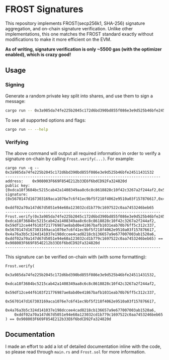 # FROST Signatures

This repository implements FROST(secp256k1, SHA-256) signature aggregation, and on-chain signature verification. Unlike other implementations, this one matches the FROST standard exactly without modifications to make it more efficient on the EVM.

**As of writing, signature verification is only ~5500 gas (with the optimizer enabled), which is crazy good!**

## Usage

### Signing

Generate a random private key split into shares, and use them to sign a message:

```sh
cargo run -- 0x3a985da74fe225b2045c172d6bd390bd855f086e3e9d525b46bfe24511431532
```

To see all supported options and flags:

```sh
cargo run -- --help
```

### Verifying

The above command will output all required information in order to verify a signature on-chain by calling `Frost.verify(...)`. For example:

```
cargo run -q -- 0x3a985da74fe225b2045c172d6bd390bd855f086e3e9d525b46bfe24511431532
---------------------------------------------------------------------
address:    0x908003F669F854E212b33E6f6bdCD92Fa324820d
public key: {0xdca18f3684bc5215cab42a1408349aa8c6c8c8618828c10f42c3267a2f244af2,0x59df12ce44f6103f21776987ae8abd0e41867bafb1031eab70b76ff5c312c337}
signature:  {0x5670147d167303169aca1076e7c6f41ec9bf5f218f4062e9510a03f157876617,0x4a76a3b5c324d141037e198dccee4cad8218cb136657a9e677007003ab1520a6}
            0xddf02a70a147d67d5051e94e60a123032cd1b779c1697522c0aa7453246beb65
---------------------------------------------------------------------
Frost.verify(0x3a985da74fe225b2045c172d6bd390bd855f086e3e9d525b46bfe24511431532, 0xdca18f3684bc5215cab42a1408349aa8c6c8c8618828c10f42c3267a2f244af2, 0x59df12ce44f6103f21776987ae8abd0e41867bafb1031eab70b76ff5c312c337, 0x5670147d167303169aca1076e7c6f41ec9bf5f218f4062e9510a03f157876617, 0x4a76a3b5c324d141037e198dccee4cad8218cb136657a9e677007003ab1520a6, 0xddf02a70a147d67d5051e94e60a123032cd1b779c1697522c0aa7453246beb65) == 0x908003F669F854E212b33E6f6bdCD92Fa324820d
---------------------------------------------------------------------
```

This signature can be verified on-chain with (with some formatting):

```solidity
Frost.verify(
    0x3a985da74fe225b2045c172d6bd390bd855f086e3e9d525b46bfe24511431532,
    0xdca18f3684bc5215cab42a1408349aa8c6c8c8618828c10f42c3267a2f244af2,
    0x59df12ce44f6103f21776987ae8abd0e41867bafb1031eab70b76ff5c312c337,
    0x5670147d167303169aca1076e7c6f41ec9bf5f218f4062e9510a03f157876617,
    0x4a76a3b5c324d141037e198dccee4cad8218cb136657a9e677007003ab1520a6,
    0xddf02a70a147d67d5051e94e60a123032cd1b779c1697522c0aa7453246beb65
) == 0x908003F669F854E212b33E6f6bdCD92Fa324820d
```

## Documentation

I made an effort to add a lot of detailed documentation inline with the code, so please read through `main.rs` and `Frost.sol` for more information.
